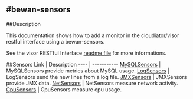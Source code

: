 #bewan-sensors
--------------
##Description

This documentation shows how to add a monitor in the cloudiator/visor restful interface using a bewan-sensors.

See the visor RESTful Interface [readme file](https://github.com/cloudiator/visor/blob/master/documentation/REST.md) for more informations.

##Sensors
Link | Description
---- | -----------
[MySQLSensors](documentation/MySQLSensors.md) | MySQLSensors provide metrics about MySQL usage.
[LogSensors](documentation/LogSensors.md) 	  | LogSensors send the new lines from a log file.
[JMXSensors](documentation/JMXSensors.md) 	  | JMXSensors provide JMX data.
[NetSensors](documentation/NetSensors.md) 	  | NetSensors measure network activity.
[CpuSensors](documentation/CpuSensors.md) 	  | CpuSensors measure cpu usage.